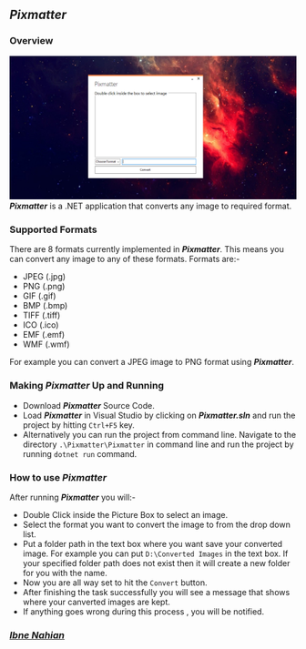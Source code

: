 ## _Pixmatter_

### Overview

![pixmatter](https://github.com/evilprince2009/Pixmatter/blob/main/images/Screenshot_1.png)
_**Pixmatter**_ is a .NET application that converts any image to required format.

### Supported Formats

There are 8 formats currently implemented in _**Pixmatter**_. This means you can convert any image to any of these formats.
Formats are:-

- JPEG (.jpg)
- PNG (.png)
- GIF (.gif)
- BMP (.bmp)
- TIFF (.tiff)
- ICO (.ico)
- EMF (.emf)
- WMF (.wmf)

For example you can convert a JPEG image to PNG format using _**Pixmatter**_.

### Making _**Pixmatter**_ Up and Running

- Download _**Pixmatter**_ Source Code.
- Load _**Pixmatter**_ in Visual Studio by clicking on _**Pixmatter.sln**_ and run the project by hitting `Ctrl+F5` key.
- Alternatively you can run the project from command line. Navigate to the directory `.\Pixmatter\Pixmatter` in command line and run the project by running `dotnet run` command.

### How to use _**Pixmatter**_

After running _**Pixmatter**_ you will:-

- Double Click inside the Picture Box to select an image.
- Select the format you want to convert the image to from the drop down list.
- Put a folder path in the text box where you want save your converted image. For example you can put `D:\Converted Images` in the text box. If your specified folder path does not exist then it will create a new folder for you with the name.
- Now you are all way set to hit the `Convert` button.
- After finishing the task successfully you will see a message that shows where your canverted images are kept.
- If anything goes wrong during this process , you will be notified.

### _[Ibne Nahian](https://www.facebook.com/evilprince2009/)_
